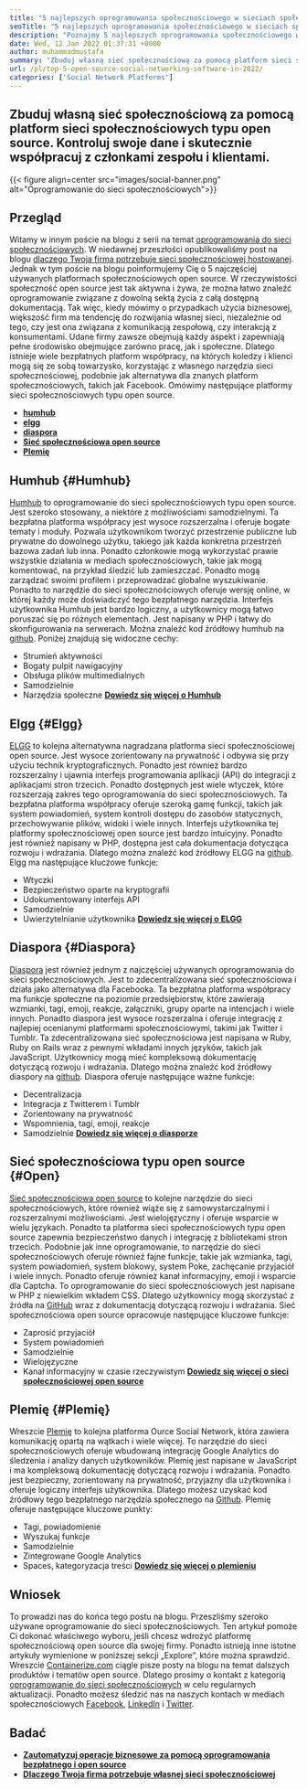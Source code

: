 ```yaml
---
title: "5 najlepszych oprogramowania społecznościowego w sieciach społecznościowych w 2022 roku" 
seoTitle: "5 najlepszych oprogramowania społecznościowego w sieciach społecznościowych w 2022 roku" 
description: "Poznajmy 5 najlepszych oprogramowania społecznościowego w sieciach społecznościowych. Oprogramowanie to obejmuje Humhub, ELGG, Diaspora, Sieć społecznościowa open source i plemię." 
date: Wed, 12 Jan 2022 01:37:31 +0000
author: muhammadmustafa
summary: "Zbuduj własną sieć społecznościową za pomocą platform sieci społecznościowych typu open source. Kontroluj swoje dane i współpracuj z członkami zespołu i wzmacniaczem; Klienci skutecznie." 
url: /pl/top-5-open-source-social-networking-software-in-2022/
categories: ['Social Network Platforms']
---
```


## Zbuduj własną sieć społecznościową za pomocą platform sieci społecznościowych typu open source. Kontroluj swoje dane i skutecznie współpracuj z członkami zespołu i klientami.

{{< figure align=center src="images/social-banner.png" alt="Oprogramowanie do sieci społecznościowych">}}


## Przegląd
Witamy w innym poście na blogu z serii na temat [oprogramowania do sieci społecznościowych][1]. W niedawnej przeszłości opublikowaliśmy post na blogu [dlaczego Twoja firma potrzebuje sieci społecznościowej hostowanej][2]. Jednak w tym poście na blogu poinformujemy Cię o 5 najczęściej używanych platformach społecznościowych open source. W rzeczywistości społeczność open source jest tak aktywna i żywa, że ​​można łatwo znaleźć oprogramowanie związane z dowolną sektą życia z całą dostępną dokumentacją. Tak więc, kiedy mówimy o przypadkach użycia biznesowej, większość firm ma tendencję do rozwijania własnej sieci, niezależnie od tego, czy jest ona związana z komunikacją zespołową, czy interakcją z konsumentami.
Udane firmy zawsze obejmują każdy aspekt i zapewniają pełne środowisko obejmujące zarówno pracę, jak i społeczne. Dlatego istnieje wiele bezpłatnych platform współpracy, na których koledzy i klienci mogą się ze sobą towarzysko, korzystając z własnego narzędzia sieci społecznościowej, podobnie jak alternatywa dla znanych platform społecznościowych, takich jak Facebook. Omówimy następujące platformy sieci społecznościowych typu open source.
* **[humhub][3]** 
* **[elgg][4]** 
* **[diaspora][5]** 
* [ **Sieć społecznościowa open source** ][6]
* **[Plemię][7]** 

## Humhub {#Humhub}

[Humhub][8] to oprogramowanie do sieci społecznościowych typu open source. Jest szeroko stosowany, a niektóre z możliwościami samodzielnymi. Ta bezpłatna platforma współpracy jest wysoce rozszerzalna i oferuje bogate tematy i moduły. Pozwala użytkownikom tworzyć przestrzenie publiczne lub prywatne do dowolnego użytku, takiego jak każda konkretna przestrzeń bazowa zadań lub inna. Ponadto członkowie mogą wykorzystać prawie wszystkie działania w mediach społecznościowych, takie jak mogą komentować, na przykład śledzić lub zamieszczać. Ponadto mogą zarządzać swoimi profilem i przeprowadzać globalne wyszukiwanie. Ponadto to narzędzie do sieci społecznościowych oferuje wersję online, w której każdy może doświadczyć tego bezpłatnego narzędzia. Interfejs użytkownika Humhub jest bardzo logiczny, a użytkownicy mogą łatwo poruszać się po różnych elementach. Jest napisany w PHP i łatwy do skonfigurowania na serwerach. Można znaleźć kod źródłowy humhub na [github][9].
Poniżej znajdują się widoczne cechy:
  * Strumień aktywności
  * Bogaty pulpit nawigacyjny
  * Obsługa plików multimedialnych
  * Samodzielnie
  * Narzędzia społeczne
[ **Dowiedz się więcej o Humhub** ][10]

## Elgg {#Elgg}

[ELGG][11] to kolejna alternatywna nagradzana platforma sieci społecznościowej open source. Jest wysoce zorientowany na prywatność i odbywa się przy użyciu technik kryptograficznych. Ponadto jest również bardzo rozszerzalny i ujawnia interfejs programowania aplikacji (API) do integracji z aplikacjami stron trzecich. Ponadto dostępnych jest wiele wtyczek, które rozszerzają zakres tego oprogramowania do sieci społecznościowych. Ta bezpłatna platforma współpracy oferuje szeroką gamę funkcji, takich jak system powiadomień, system kontroli dostępu do zasobów statycznych, przechowywanie plików, widoki i wiele innych. Interfejs użytkownika tej platformy społecznościowej open source jest bardzo intuicyjny. Ponadto jest również napisany w PHP, dostępna jest cała dokumentacja dotycząca rozwoju i wdrażania. Dlatego można znaleźć kod źródłowy ELGG na [github][12].
Elgg ma następujące kluczowe funkcje:
  * Wtyczki
  * Bezpieczeństwo oparte na kryptografii
  * Udokumentowany interfejs API
  * Samodzielnie
  * Uwierzytelnianie użytkownika
**[Dowiedz się więcej o ELGG][13]**

## Diaspora {#Diaspora}

[Diaspora][14] jest również jednym z najczęściej używanych oprogramowania do sieci społecznościowych. Jest to zdecentralizowana sieć społecznościowa i działa jako alternatywa dla Facebooka. Ta bezpłatna platforma współpracy ma funkcje społeczne na poziomie przedsiębiorstw, które zawierają wzmianki, tagi, emoji, reakcje, załączniki, grupy oparte na intencjach i wiele innych. Ponadto diaspora jest wysoce rozszerzalna i oferuje integrację z najlepiej ocenianymi platformami społecznościowymi, takimi jak Twitter i Tumblr. Ta zdecentralizowana sieć społecznościowa jest napisana w Ruby, Ruby on Rails wraz z pewnymi wkładami innych języków, takich jak JavaScript. Użytkownicy mogą mieć kompleksową dokumentację dotyczącą rozwoju i wdrażania. Dlatego można znaleźć kod źródłowy diaspory na [github][15].
Diaspora oferuje następujące ważne funkcje:
  * Decentralizacja
  * Integracja z Twitterem i Tumblr
  * Zorientowany na prywatność
  * Wspomnienia, tagi, emoji, reakcje
  * Samodzielnie
**[Dowiedz się więcej o diasporze][16]**

## Sieć społecznościowa typu open source {#Open}

[Sieć społecznościowa open source][17] to kolejne narzędzie do sieci społecznościowych, które również wiąże się z samowystarczalnymi i rozszerzalnymi możliwościami. Jest wielojęzyczny i oferuje wsparcie w wielu językach. Ponadto ta platforma sieci społecznościowych typu open source zapewnia bezpieczeństwo danych i integrację z bibliotekami stron trzecich. Podobnie jak inne oprogramowanie, to narzędzie do sieci społecznościowych oferuje również fajne funkcje, takie jak wzmianka, tagi, system powiadomień, system blokowy, system Poke, zachęcanie przyjaciół i wiele innych. Ponadto oferuje również kanał informacyjny, emoji i wsparcie dla Captcha. To oprogramowanie do sieci społecznościowych jest napisane w PHP z niewielkim wkładem CSS. Dlatego użytkownicy mogą skorzystać z źródła na [GitHub][18] wraz z dokumentacją dotyczącą rozwoju i wdrażania.
Sieć społecznościowa open source opracowuje następujące kluczowe funkcje:
  * Zaprosić przyjaciół
  * System powiadomień
  * Samodzielnie
  * Wielojęzyczne
  * Kanał informacyjny w czasie rzeczywistym
[ **Dowiedz się więcej o sieci społecznościowej open source** ][19]

## Plemię {#Plemię}

Wreszcie [Plemię][20] to kolejna platforma Ource Social Network, która zawiera komunikację opartą na wątkach i wiele więcej. To narzędzie do sieci społecznościowych oferuje wbudowaną integrację Google Analytics do śledzenia i analizy danych użytkowników. Plemię jest napisane w JavaScript i ma kompleksową dokumentację dotyczącą rozwoju i wdrażania. Ponadto jest bezpieczny, zorientowany na prywatność, przyjazny dla użytkownika i oferuje logiczny interfejs użytkownika. Dlatego możesz uzyskać kod źródłowy tego bezpłatnego narzędzia społecznego na [Github][21].
Plemię oferuje następujące kluczowe punkty:
  * Tagi, powiadomienie
  * Wyszukaj funkcje
  * Samodzielnie
  * Zintegrowane Google Analytics
  * Spaces, kategoryzacja treści
[ **Dowiedz się więcej o plemieniu** ][22]

## **Wniosek** 
To prowadzi nas do końca tego postu na blogu. Przeszliśmy szeroko używane oprogramowanie do sieci społecznościowych. Ten artykuł pomoże Ci dokonać właściwego wyboru, jeśli chcesz wdrożyć platformę społecznościową open source dla swojej firmy. Ponadto istnieją inne istotne artykuły wymienione w poniższej sekcji „Explore”, które można sprawdzić.
Wreszcie [Containerize.com][23] ciągle pisze posty na blogu na temat dalszych produktów i tematów open source. Dlatego prosimy o kontakt z kategorią [][24][oprogramowanie do sieci społecznościowych][25] w celu regularnych aktualizacji. Ponadto możesz śledzić nas na naszych kontach w mediach społecznościowych [Facebook][26], [LinkedIn][27] i [Twitter][28].

## Badać
* **[Zautomatyzuj operacje biznesowe za pomocą oprogramowania bezpłatnego i open source][29]** 
* [ **Dlaczego Twoja firma potrzebuje własnej sieci społecznościowej** ][17]



[1]: https://blog.containerize.com/category/social-network-platforms/
[2]: https://blog.containerize.com/social-network-platforms/why-your-business-needs-a-self-hosted-social-network/
[3]: #Humhub
[4]: #Elgg
[5]: #Diaspora
[6]: #Open
[7]: #Tribe
[8]: https://products.containerize.com/social-network-platforms/humhub/
[9]: https://github.com/humhub/humhub
[10]: https://www.humhub.com/en
[11]: https://products.containerize.com/social-network-platforms/elgg/
[12]: https://github.com/elgg/elgg
[13]: https://elgg.org/
[14]: https://products.containerize.com/social-network-platforms/diaspora/
[15]: https://github.com/diaspora/diaspora
[16]: https://diasporafoundation.org/
[17]: https://products.containerize.com/social-network-platforms/open-source-social-network/
[18]: https://github.com/opensource-socialnetwork/opensource-socialnetwork
[19]: https://www.opensource-socialnetwork.org/
[20]: https://products.containerize.com/social-network-platforms/tribe/
[21]: https://github.com/tribeplatform/api-documentation
[22]: https://docs.tribe.so/
[23]: https://www.containerize.com/
[24]: https://products.containerize.com/video-conferencing/
[25]: https://products.containerize.com/social-network-platforms/
[26]: https://web.facebook.com/containerize
[27]: https://www.linkedin.com/company/containerize/
[28]: https://twitter.com/containerize_co
[29]: https://blog.containerize.com/blogging/automate-business-operations-using-open-source-software/
